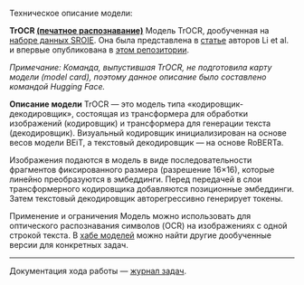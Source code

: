 Техническое описание модели:

**TrOCR [(печатное распознавание)](http://microsoft/trocr-large-printed)**
Модель TrOCR, дообученная на [наборе данных SROIE](https://rrc.cvc.uab.es/?ch=13). Она была представлена в [статье](https://arxiv.org/abs/2109.10282) авторов Li et al. и впервые опубликована в [этом репозитории](https://github.com/microsoft/unilm/tree/master/trocr).

_Примечание: Команда, выпустившая TrOCR, не подготовила карту модели (model card), поэтому данное описание было составлено командой Hugging Face._  

**Описание модели** 
TrOCR — это модель типа «кодировщик-декодировщик», состоящая из трансформера для обработки изображений (кодировщик) и трансформера для генерации текста (декодировщик). Визуальный кодировщик инициализирован на основе весов модели BEiT, а текстовый декодировщик — на основе RoBERTa.  

Изображения подаются в модель в виде последовательности фрагментов фиксированного размера (разрешение 16×16), которые линейно преобразуются в эмбеддинги. Перед передачей в слои трансформерного кодировщика добавляются позиционные эмбеддинги. Затем текстовый декодировщик авторегрессивно генерирует токены.

Применение и ограничения
Модель можно использовать для оптического распознавания символов (OCR) на изображениях с одной строкой текста. В [хабе моделей](https://huggingface.co/models?search=microsoft/trocr) можно найти другие дообученные версии для конкретных задач.

---
Документация хода работы — [журнал задач](https://docs.google.com/spreadsheets/d/1e6fI30tqwKYHyXy-QpfAwAXOJLQMZhI2/edit?usp=sharing&ouid=112407436546437674558&rtpof=true&sd=true).

